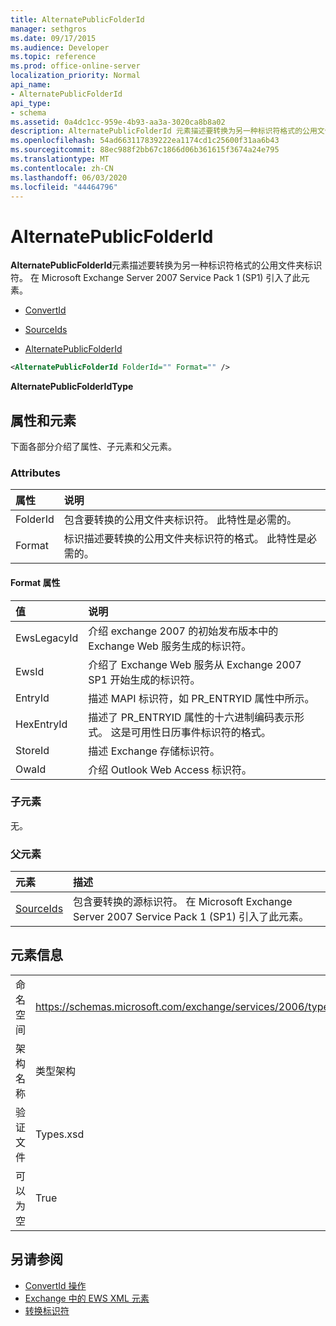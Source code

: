 ```yaml
---
title: AlternatePublicFolderId
manager: sethgros
ms.date: 09/17/2015
ms.audience: Developer
ms.topic: reference
ms.prod: office-online-server
localization_priority: Normal
api_name:
- AlternatePublicFolderId
api_type:
- schema
ms.assetid: 0a4dc1cc-959e-4b93-aa3a-3020ca8b8a02
description: AlternatePublicFolderId 元素描述要转换为另一种标识符格式的公用文件夹标识符。 在 Microsoft Exchange Server 2007 Service Pack 1 (SP1) 引入了此元素。
ms.openlocfilehash: 54ad663117839222ea1174cd1c25600f31aa6b43
ms.sourcegitcommit: 88ec988f2bb67c1866d06b361615f3674a24e795
ms.translationtype: MT
ms.contentlocale: zh-CN
ms.lasthandoff: 06/03/2020
ms.locfileid: "44464796"
---
```

# <a name="alternatepublicfolderid"></a>AlternatePublicFolderId

**AlternatePublicFolderId**元素描述要转换为另一种标识符格式的公用文件夹标识符。 在 Microsoft Exchange Server 2007 Service Pack 1 (SP1) 引入了此元素。 
  
- [ConvertId](convertid.md)
  
- [SourceIds](sourceids.md)
  
- [AlternatePublicFolderId](alternatepublicfolderid.md)
  
```xml
<AlternatePublicFolderId FolderId="" Format="" />
```

 **AlternatePublicFolderIdType**
## <a name="attributes-and-elements"></a>属性和元素

下面各部分介绍了属性、子元素和父元素。
  
### <a name="attributes"></a>Attributes

|**属性**|**说明**|
|:-----|:-----|
|FolderId  <br/> |包含要转换的公用文件夹标识符。 此特性是必需的。  <br/> |
|Format  <br/> |标识描述要转换的公用文件夹标识符的格式。 此特性是必需的。  <br/> |
   
#### <a name="format-attribute"></a>Format 属性

|**值**|**说明**|
|:-----|:-----|
|EwsLegacyId  <br/> |介绍 exchange 2007 的初始发布版本中的 Exchange Web 服务生成的标识符。  <br/> |
|EwsId  <br/> |介绍了 Exchange Web 服务从 Exchange 2007 SP1 开始生成的标识符。  <br/> |
|EntryId  <br/> |描述 MAPI 标识符，如 PR_ENTRYID 属性中所示。  <br/> |
|HexEntryId  <br/> |描述了 PR_ENTRYID 属性的十六进制编码表示形式。 这是可用性日历事件标识符的格式。  <br/> |
|StoreId  <br/> |描述 Exchange 存储标识符。  <br/> |
|OwaId  <br/> |介绍 Outlook Web Access 标识符。  <br/> |
   
### <a name="child-elements"></a>子元素

无。
  
### <a name="parent-elements"></a>父元素

|**元素**|**描述**|
|:-----|:-----|
|[SourceIds](sourceids.md) <br/> |包含要转换的源标识符。 在 Microsoft Exchange Server 2007 Service Pack 1 (SP1) 引入了此元素。  <br/> |
   
## <a name="element-information"></a>元素信息

|||
|:-----|:-----|
|命名空间  <br/> |https://schemas.microsoft.com/exchange/services/2006/types  <br/> |
|架构名称  <br/> |类型架构  <br/> |
|验证文件  <br/> |Types.xsd  <br/> |
|可以为空  <br/> |True  <br/> |
   
## <a name="see-also"></a>另请参阅

- [ConvertId 操作](convertid-operation.md)
- [Exchange 中的 EWS XML 元素](ews-xml-elements-in-exchange.md)
- [转换标识符](https://msdn.microsoft.com/library/a5391746-b6ef-4f48-8fc8-8255258651aa%28Office.15%29.aspx)

